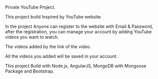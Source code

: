Private YouTube Project.

This project build Inspired by YouTube website.

In the project Anyone can register to the website with Email & Password, after the registration,
you can manage your account by adding YouTube videos you want to watch.

The videos added by the link of the video.

All the videos you added will be saved in your account.

This project Build with Node.js, AngularJS, MongoDB with Mongoose Package and Bootstrap.
